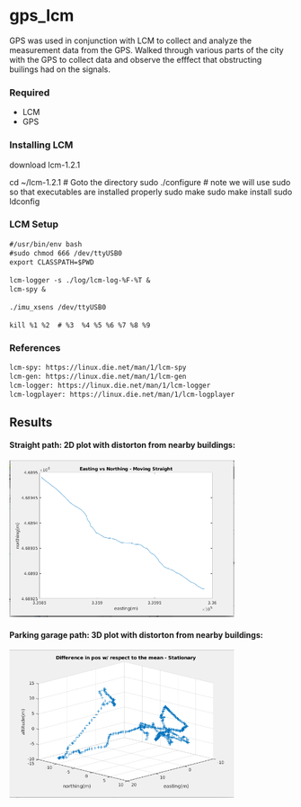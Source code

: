 # gps_lcm
GPS was used in conjunction with LCM to collect and analyze the measurement data from the GPS. Walked through various parts of the city with the GPS to collect data and observe the efffect that obstructing builings had on the signals. 


### Required
* LCM
* GPS

### Installing LCM
download lcm-1.2.1    	

cd ~/lcm-1.2.1	      	# Goto the directory
sudo ./configure      	# note we will use sudo so that executables are installed properly
sudo make
sudo make install
sudo ldconfig

### LCM Setup
```
#/usr/bin/env bash
#sudo chmod 666 /dev/ttyUSB0
export CLASSPATH=$PWD

lcm-logger -s ./log/lcm-log-%F-%T &
lcm-spy & 

./imu_xsens /dev/ttyUSB0

kill %1 %2  # %3  %4 %5 %6 %7 %8 %9
```
### References
```
lcm-spy: https://linux.die.net/man/1/lcm-spy
lcm-gen: https://linux.die.net/man/1/lcm-gen
lcm-logger: https://linux.die.net/man/1/lcm-logger
lcm-logplayer: https://linux.die.net/man/1/lcm-logplayer
```

## Results

#### Straight path: 2D plot with distorton from nearby buildings:
<img src="output/2d_plot.png" alt="final" width="400"/>


#### Parking garage path: 3D plot with distorton from nearby buildings:
<img src="output/3d_plot.png" alt="final" width="400"/>
